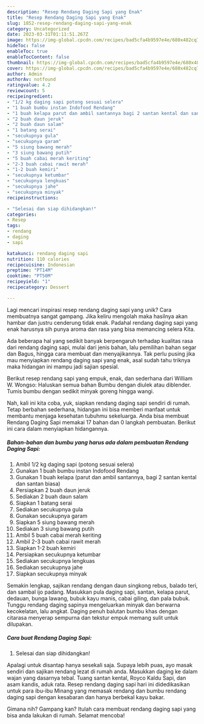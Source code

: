 ```yaml
---
description: "Resep Rendang Daging Sapi yang Enak"
title: "Resep Rendang Daging Sapi yang Enak"
slug: 1852-resep-rendang-daging-sapi-yang-enak
category: Uncategorized
date: 2023-03-31T01:11:51.267Z
image: https://img-global.cpcdn.com/recipes/bad5cfa4b9597e4e/680x482cq70/rendang-daging-sapi-foto-resep-utama.jpg
hideToc: false
enableToc: true
enableTocContent: false
thumbnail: https://img-global.cpcdn.com/recipes/bad5cfa4b9597e4e/680x482cq70/rendang-daging-sapi-foto-resep-utama.jpg
cover: https://img-global.cpcdn.com/recipes/bad5cfa4b9597e4e/680x482cq70/rendang-daging-sapi-foto-resep-utama.jpg
author: Admin
authorAv: notfound
ratingvalue: 4.2
reviewcount: 5
recipeingredient:
- "1/2 kg daging sapi potong sesuai selera"
- "1 buah bumbu instan Indofood Rendang"
- "1 buah kelapa parut dan ambil santannya bagi 2 santan kental dan santan biasa"
- "2 buah daun jeruk"
- "2 buah daun salam"
- "1 batang serai"
- "secukupnya gula"
- "secukupnya garam"
- "5 siung bawang merah"
- "3 siung bawang putih"
- "5 buah cabai merah keriting"
- "2-3 buah cabai rawit merah"
- "1-2 buah kemiri"
- "secukupnya ketumbar"
- "secukupnya lengkuas"
- "secukupnya jahe"
- "secukupnya minyak"
recipeinstructions:

- "Selesai dan siap dihidangkan!"
categories:
- Resep
tags:
- rendang
- daging
- sapi

katakunci: rendang daging sapi 
nutrition: 110 calories
recipecuisine: Indonesian
preptime: "PT14M"
cooktime: "PT50M"
recipeyield: "1"
recipecategory: Dessert

---
```





Lagi mencari inspirasi resep rendang daging sapi yang unik? Cara membuatnya sangat gampang. Jika keliru mengolah maka hasilnya akan hambar dan justru cenderung tidak enak. Padahal rendang daging sapi yang enak harusnya sih punya aroma dan rasa yang bisa memancing selera Kita.





Ada beberapa hal yang sedikit banyak berpengaruh terhadap kualitas rasa dari rendang daging sapi, mulai dari jenis bahan, lalu pemilihan bahan segar dan Bagus, hingga cara membuat dan menyajikannya. Tak perlu pusing jika mau menyiapkan rendang daging sapi yang enak,      asal sudah tahu triknya maka hidangan ini mampu jadi sajian spesial.














Berikut resep rendang sapi yang empuk, enak, dan sederhana dari William W. Wongso: Haluskan semua bahan Bumbu dengan diulek atau diblender. Tumis bumbu dengan sedikit minyak goreng hingga wangi.






Nah, kali ini kita coba, yuk, siapkan rendang daging sapi sendiri di rumah. Tetap berbahan sederhana, hidangan ini bisa memberi manfaat untuk membantu menjaga kesehatan tubuhmu sekeluarga. Anda bisa membuat Rendang Daging Sapi memakai 17 bahan dan 0 langkah pembuatan. Berikut ini cara dalam menyiapkan hidangannya.

<!--inarticleads1-->

##### Bahan-bahan dan bumbu yang harus ada dalam pembuatan Rendang Daging Sapi:

1. Ambil 1/2 kg daging sapi (potong sesuai selera)
1. Gunakan 1 buah bumbu instan Indofood Rendang
1. Gunakan 1 buah kelapa (parut dan ambil santannya, bagi 2 santan kental dan santan biasa)
1. Persiapkan 2 buah daun jeruk
1. Sediakan 2 buah daun salam
1. Siapkan 1 batang serai
1. Sediakan secukupnya gula
1. Gunakan secukupnya garam
1. Siapkan 5 siung bawang merah
1. Sediakan 3 siung bawang putih
1. Ambil 5 buah cabai merah keriting
1. Ambil 2-3 buah cabai rawit merah
1. Siapkan 1-2 buah kemiri
1. Persiapkan secukupnya ketumbar
1. Sediakan secukupnya lengkuas
1. Sediakan secukupnya jahe
1. Siapkan secukupnya minyak


Semakin lengkap, sajikan rendang dengan daun singkong rebus, balado teri, dan sambal ijo padang. Masukkan pula daging sapi, santan, kelapa parut, dedauan, bunga lawang, bubuk kayu manis, cabai giling, dan pala bubuk. Tunggu rendang daging sapinya mengeluarkan minyak dan berwarna kecokelatan, lalu angkat. Daging penuh balutan bumbu khas dengan citarasa menyerap sempurna dan tekstur empuk memang sulit untuk dilupakan. 

<!--inarticleads2-->

##### Cara buat Rendang Daging Sapi:


1. Selesai dan siap dihidangkan!

Apalagi untuk disantap hanya sesekali saja. Supaya lebih puas, ayo masak sendiri dan sajikan rendang lezat di rumah anda. Masukkan daging ke dalam wajan yang dasarnya tebal. Tuang santan kental, Royco Kaldu Sapi, dan asam kandis, aduk rata. Resep rendang daging sapi hari ini didedikasikan untuk para ibu-ibu Minang yang memasak rendang dan bumbu rendang daging sapi dengan kesabaran dan hanya berbekal kayu bakar. 

Gimana nih? Gampang kan? Itulah cara membuat rendang daging sapi yang bisa anda lakukan di rumah. Selamat mencoba!

